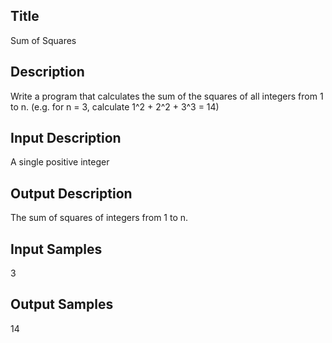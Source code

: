 ## Title
Sum of Squares

## Description
Write a program that calculates the sum of the squares of all integers from 1 to n.
(e.g. for n = 3, calculate 1^2 + 2^2 + 3^3 = 14)

## Input Description
A single positive integer

## Output Description
The sum of squares of integers from 1 to n.

## Input Samples
3

## Output Samples
14
